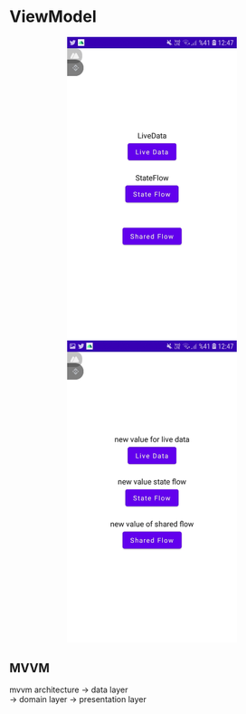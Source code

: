# ViewModel

<p align = "center" >
  <img src="images/vm1.jpg" width="300" />
  <img src="images/vm2.jpg" width="300" />
</p>

## MVVM
mvvm architecture
 -> data layer <br/>
 -> domain layer
 -> presentation layer

